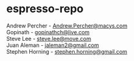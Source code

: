 # espresso-repo
Andrew Percher - Andrew.Percher@macys.com<br>
Gopinath - gopinathch@live.com<br>
Steve Lee - steve.lee@move.com<br>
Juan Aleman - jaleman2@gmail.com<br>
Stephen Horning - stephen.horning@gmail.com<br>
